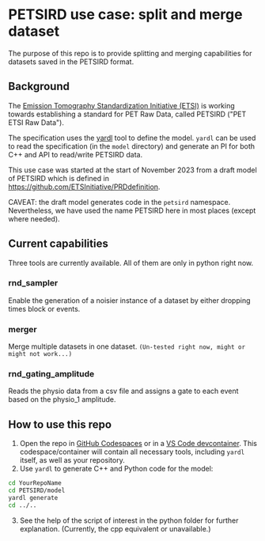 # PETSIRD use case: split and merge dataset

The purpose of this repo is to provide splitting and merging capabilities for datasets saved in the PETSIRD format.



## Background
The [Emission Tomography Standardization Initiative (ETSI)](https://etsinitiative.org/)
is working towards establishing a standard for PET Raw Data, called PETSIRD ("PET ETSI Raw Data").

The specification uses the [yardl](https://aka.ms/yardl) tool to define the model. `yardl` can be
used to read the specification (in the `model` directory) and generate an PI for both C++ and API to read/write PETSIRD data.

This use case was started at the start of November 2023 from a draft model of PETSIRD which is defined in https://github.com/ETSInitiative/PRDdefinition.

CAVEAT: the draft model generates code in the `petsird` namespace. Nevertheless, we have used the name PETSIRD here
in most places (except where needed).

## Current capabilities
Three tools are currently available. All of them are only in python right now.

### rnd_sampler
Enable the generation of a noisier instance of a dataset by either dropping times block or events.

### merger
Merge multiple datasets in one dataset.
`(Un-tested right now, might or might not work...)`

### rnd_gating_amplitude
Reads the physio data from a csv file and assigns a gate to each event based on the physio_1 amplitude.



## How to use this repo

1. Open the repo in [GitHub Codespaces](https://code.visualstudio.com/docs/remote/codespaces) or in a [VS Code devcontainer](https://code.visualstudio.com/docs/devcontainers/containers).
This codespace/container will contain all necessary tools, including `yardl` itself, as well as your repository.
2. Use `yardl` to generate C++ and Python code for the model:
  ```sh
  cd YourRepoName
  cd PETSIRD/model
  yardl generate
  cd ../..
  ```
3. See the help of the script of interest in the python folder for further explanation. (Currently, the cpp equivalent or unavailable.)
